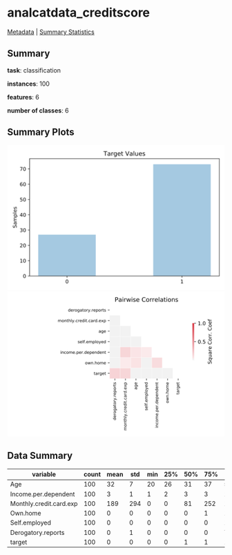 # analcatdata_creditscore

[Metadata](metadata.yaml) | [Summary Statistics](summary_stats.csv)

## Summary

**task**: classification

**instances**: 100

**features**: 6

**number of classes**: 6

## Summary Plots

![Labels](label.svg)
![Corr](corr.svg)

## Data Summary

|	variable	|	count	|	mean	|	std	|	min	|	25%	|	50%	|	75%	|	max|
| --- | --- | --- | --- | --- | --- | --- | --- | --- |
|	Age	|	100	|	32	|	7	|	20	|	26	|	31	|	37	|	55
|	Income.per.dependent	|	100	|	3	|	1	|	1	|	2	|	3	|	3	|	10
|	Monthly.credit.card.exp	|	100	|	189	|	294	|	0	|	0	|	81	|	252	|	1898
|	Own.home	|	100	|	0	|	0	|	0	|	0	|	0	|	1	|	1
|	Self.employed	|	100	|	0	|	0	|	0	|	0	|	0	|	0	|	1
|	Derogatory.reports	|	100	|	0	|	1	|	0	|	0	|	0	|	0	|	7
|	target	|	100	|	0	|	0	|	0	|	0	|	1	|	1	|	1
